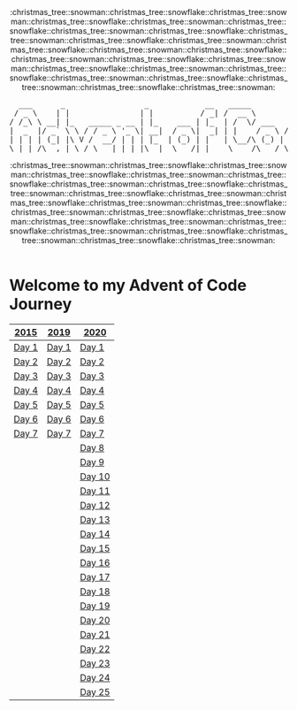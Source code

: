 <div align="center">
:christmas_tree::snowman::christmas_tree::snowflake::christmas_tree::snowman::christmas_tree::snowflake::christmas_tree::snowman::christmas_tree::snowflake::christmas_tree::snowman::christmas_tree::snowflake::christmas_tree::snowman::christmas_tree::snowflake::christmas_tree::snowman::christmas_tree::snowflake::christmas_tree::snowman::christmas_tree::snowflake::christmas_tree::snowman::christmas_tree::snowflake::christmas_tree::snowman::christmas_tree::snowflake::christmas_tree::snowman::christmas_tree::snowflake::christmas_tree::snowman::christmas_tree::snowflake::christmas_tree::snowman::christmas_tree::snowflake::christmas_tree::snowman:
<pre>
  ___      _                 _            __   _____           _      
 / _ \    | |               | |          / _| /  __ \         | |     
/ /_\ \ __| |_   _____ _ __ | |_    ___ | |_  | /  \/ ___   __| | ___ 
|  _  |/ _` \ \ / / _ \ '_ \| __|  / _ \|  _| | |    / _ \ / _` |/ _ \
| | | | (_| |\ V /  __/ | | | |_  | (_) | |   | \__/\ (_) | (_| |  __/
\_| |_/\__,_| \_/ \___|_| |_|\__|  \___/|_|    \____/\___/ \__,_|\___|
</pre>
:christmas_tree::snowman::christmas_tree::snowflake::christmas_tree::snowman::christmas_tree::snowflake::christmas_tree::snowman::christmas_tree::snowflake::christmas_tree::snowman::christmas_tree::snowflake::christmas_tree::snowman::christmas_tree::snowflake::christmas_tree::snowman::christmas_tree::snowflake::christmas_tree::snowman::christmas_tree::snowflake::christmas_tree::snowman::christmas_tree::snowflake::christmas_tree::snowman::christmas_tree::snowflake::christmas_tree::snowman::christmas_tree::snowflake::christmas_tree::snowman::christmas_tree::snowflake::christmas_tree::snowman::christmas_tree::snowflake::christmas_tree::snowman:
</div>
</br>
<div>
  
# Welcome to my Advent of Code Journey

| [2015][2015]      | [2019][2019]      | [2020][2020]      |
| ----------------- | ----------------- | ----------------- |
| [Day 1][2015-01]  | [Day 1][2019-01]  | [Day 1][2020-01]  |
| [Day 2][2015-02]  | [Day 2][2019-02]  | [Day 2][2020-02]  |
| [Day 3][2015-03]  | [Day 3][2019-03]  | [Day 3][2020-03]  |
| [Day 4][2015-04]  | [Day 4][2019-04]  | [Day 4][2020-04]  |
| [Day 5][2015-05]  | [Day 5][2019-05]  | [Day 5][2020-05]  |
| [Day 6][2015-06]  | [Day 6][2019-06]  | [Day 6][2020-06]  |
| [Day 7][2015-07]  | [Day 7][2019-07]  | [Day 7][2020-07]  |
|                   |                   | [Day 8][2020-08]  |
|                   |                   | [Day 9][2020-09]  |
|                   |                   | [Day 10][2020-10] |
|                   |                   | [Day 11][2020-11] |
|                   |                   | [Day 12][2020-12] |
|                   |                   | [Day 13][2020-13] |
|                   |                   | [Day 14][2020-14] |
|                   |                   | [Day 15][2020-15] |
|                   |                   | [Day 16][2020-16] |
|                   |                   | [Day 17][2020-17] |
|                   |                   | [Day 18][2020-18] |
|                   |                   | [Day 19][2020-19] |
|                   |                   | [Day 20][2020-20] |
|                   |                   | [Day 21][2020-21] |
|                   |                   | [Day 22][2020-22] |
|                   |                   | [Day 23][2020-23] |
|                   |                   | [Day 24][2020-24] |
|                   |                   | [Day 25][2020-25] |

[2015]: 2015
[2015-01]: 2015/src/Day01
[2015-02]: 2015/src/Day02
[2015-03]: 2015/src/Day03
[2015-04]: 2015/src/Day04
[2015-05]: 2015/src/Day05
[2015-06]: 2015/src/Day06
[2015-07]: 2015/src/Day07

[2019]: 2019
[2019-01]: 2019/src/Day01
[2019-02]: 2019/src/Day02
[2019-03]: 2019/src/Day03
[2019-04]: 2019/src/Day04
[2019-05]: 2019/src/Day05
[2019-06]: 2019/src/Day06
[2019-07]: 2019/src/Day07

[2020]: 2020
[2020-01]: 2020/Day01
[2020-02]: 2020/Day02
[2020-03]: 2020/Day03
[2020-04]: 2020/Day04
[2020-05]: 2020/Day05
[2020-06]: 2020/Day06
[2020-07]: 2020/Day07
[2020-08]: 2020/Day08
[2020-09]: 2020/Day09
[2020-10]: 2020/Day10
[2020-11]: 2020/Day11
[2020-12]: 2020/Day12
[2020-13]: 2020/Day13
[2020-14]: 2020/Day14
[2020-15]: 2020/Day15
[2020-16]: 2020/Day16
[2020-17]: 2020/Day17
[2020-18]: 2020/Day18
[2020-19]: 2020/Day19
[2020-20]: 2020/Day20
[2020-21]: 2020/Day21
[2020-22]: 2020/Day22
[2020-23]: 2020/Day23
[2020-24]: 2020/Day24
[2020-25]: 2020/Day25
